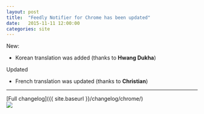 ```yaml
---
layout: post
title:  "Feedly Notifier for Chrome has been updated"
date:   2015-11-11 12:00:00
categories: site
---
```

New: 

* Korean translation was added (thanks to **Hwang Dukha**)

Updated

* French translation was updated (thanks to **Christian**)

***

[Full changelog]({{ site.baseurl }}/changelog/chrome/)  
[<img src="{{ site.baseurl }}/images/ChromeWebStore_Badge_v2_206x58.png">](https://chrome.google.com/webstore/detail/feedly-notifier/egikgfbhipinieabdmcpigejkaomgjgb/)
